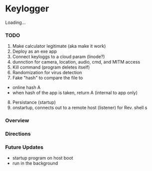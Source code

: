 # Keylogger

Loading...

### TODO
1. Make calculator legitimate (aka make it work)
2. Deploy as an exe app
3. Connect keyloggs to a cloud param (linode?)
4. dunnction for camera, location, audio, cmd, and MITM access
5. Kill command (program deletes itself)
6. Randomization for virus detection
7. Fake "hash" to compare the file to
- online hash A
- when hash of the app is taken, return A (internal to app only)
8. Persistance (startup)
9. onstartup, connects out to a remote host (listener) for Rev. shell 
s
### Overview


### Directions

### Future Updates 
 - startup program on host boot
 - run in the background
 